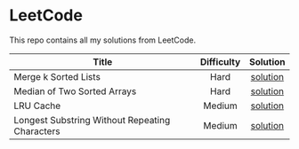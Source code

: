# LeetCode

This repo contains all my solutions from LeetCode.

| Title                | Difficulty       | Solution  |
|---                   |:---:             |:---:      |
| Merge k Sorted Lists | Hard | [solution](/leetcode/solutions/hard/merge-k-sorted-lists/) |
| Median of Two Sorted Arrays | Hard | [solution](/leetcode/solutions/hard/median-of-two-sorted-arrays/) |
| LRU Cache | Medium | [solution](/leetcode/solutions/medium/lru-cache/) |
| Longest Substring Without Repeating Characters | Medium | [solution](/leetcode/solutions/medium/longest-substring-without-repeating-characters/) |
